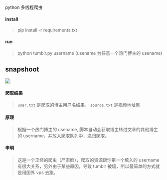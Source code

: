 python 多线程爬虫

#### install
> pip install -r requirements.txt


#### run
> python tumblr.py username (usename 为任意一个热门博主的 usename)

## snapshoot
![](https://raw.githubusercontent.com/facert/tumblr_spider/master/snapshoots/results.png)


#### 爬取结果
> `user.txt` 是爬取的博主用户名结果， `source.txt` 是视频地址集

#### 原理
> 根据一个热门博主的 usename, 脚本自动会获取博主转过文章的其他博主的 username，并放入爬取队列中，递归爬取。

#### 申明
> 这是一个正经的爬虫（严肃脸），爬取的资源跟你第一个填入的 username 有很大关系，另外由于某些原因，导致 tumblr 被墙，所以最简单的方式就是用国外 vps 去跑。
